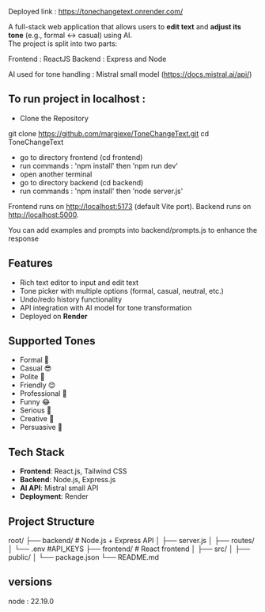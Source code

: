 Deployed link : https://tonechangetext.onrender.com/

A full-stack web application that allows users to **edit text** and **adjust its tone** (e.g., formal ↔ casual) using AI.  
The project is split into two parts: 

Frontend : ReactJS
Backend : Express and Node

AI used for tone handling : Mistral small model (https://docs.mistral.ai/api/)


## To run project in localhost : 
- Clone the Repository

git clone https://github.com/margiexe/ToneChangeText.git
cd ToneChangeText

- go to directory frontend (cd frontend)
- run commands : 
    'npm install' then 'npm run dev'
- open another terminal
- go to directory backend (cd backend)
- run commands : 
    'npm install' then 'node server.js'

Frontend runs on [http://localhost:5173](http://localhost:5173) (default Vite port).
Backend runs on [http://localhost:5000](http://localhost:5000).


You can add examples and prompts into backend/prompts.js to enhance the response


## Features
- Rich text editor to input and edit text  
- Tone picker with multiple options (formal, casual, neutral, etc.)  
- Undo/redo history functionality  
- API integration with AI model for tone transformation  
- Deployed on **Render**  


## Supported Tones
- Formal 👔
- Casual 😎
- Polite 🙏
- Friendly 😊
- Professional 💼
- Funny 😂
- Serious 🎯
- Creative 🎨
- Persuasive 💪


## Tech Stack
- **Frontend**: React.js, Tailwind CSS  
- **Backend**: Node.js, Express.js  
- **AI API**: Mistral small API  
- **Deployment**: Render  


## Project Structure
root/
├── backend/ # Node.js + Express API
│ ├── server.js
│ ├── routes/
│ └── .env #API_KEYS
├── frontend/ # React frontend
│ ├── src/
│ ├── public/
│ └── package.json
└── README.md


## versions
node : 22.19.0


